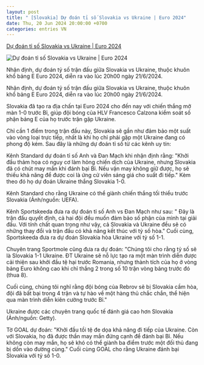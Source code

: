 ```yaml
---
layout: post
title: " [Slovakia] Dự đoán tỉ số Slovakia vs Ukraine | Euro 2024"
date: Thu, 20 Jun 2024 20:00:00 +0700
categories: entries VN
---
```

[Dự đoán tỉ số Slovakia vs Ukraine | Euro 2024](https://thethao247.vn/euro/426-du-doan-ti-so-slovakia-vs-ukraine-bung-no-ban-thang-d332279.html)

![Dự đoán tỉ số Slovakia vs Ukraine | Euro 2024](https://cdn-img.thethao247.vn/storage/files/camhm/social-thumb/2024/06/20/6673e668b0d56.jpg)

Nhận định, dự đoán tỷ số trận đấu giữa Slovakia vs Ukraine, thuộc khuôn khổ bảng E Euro 2024, diễn ra vào lúc 20h00 ngày 21/6/2024.

Nhận định, dự đoán tỷ số trận đấu giữa Slovakia vs Ukraine, thuộc khuôn khổ bảng E Euro 2024, diễn ra vào lúc 20h00 ngày 21/6/2024.

Slovakia đã tạo ra địa chấn tại Euro 2024 cho đến nay với chiến thắng mở màn 1-0 trước Bỉ, giúp đội bóng của HLV Francesco Calzona kiểm soát số phận bảng E của họ trước trận gặp Ukraine.

Chỉ cần 1 điểm trong trận đấu này, Slovakia sẽ gần như đảm bảo một suất vào vòng loại trực tiếp, nhất là khi họ chỉ phải gặp một Ukraine đang có phong độ kém. Sau đây là những dự đoán tỉ số từ các kênh uy tín:

Kênh Standard dự đoán tỉ số Anh và Đan Mạch khi nhận định rằng: "Khởi đầu thảm họa có nguy cơ làm hỏng chiến dịch của Ukraine, nhưng Slovakia đã có chút may mắn khi đánh bại Bỉ. Nếu vận may không giữ được, họ sẽ thiếu khả năng để được coi là ứng cử viên sáng giá cho suất đi tiếp." Kèm theo đó họ dự đoán Ukraine thắng Slovakia 1-0.

Kênh Standard cho rằng Ukraine có thể giành chiến thắng tối thiểu trước Slovakia (Ảnh/nguồn: UEFA).

Kênh Sportskeeda đưa ra dự đoán tỉ số Anh vs Đan Mạch như sau: " Đây là trận đấu quyết định, cả hai đội đều muốn đảm bảo số phận của mình tại giải đấu. Với tính chất quan trọng như vậy, cả Slovakia và Ukraine đều sẽ có những thay đổi và trận đấu có khả năng kết thúc với tỷ số hòa." Cuối cùng, Sportskeeda đưa ra dự đoán Slovakia hòa Ukraine với tỷ số 1-1.

Chuyên trang Sportmole cũng đưa ra dự đoán: "Chúng tôi cho rằng tỷ số sẽ là Slovakia 1-1 Ukraine. ĐT Ukraine sẽ nỗ lực tạo ra một màn trình diễn được cải thiện sau khởi đầu tệ hại trước Romania, nhưng thành tích của họ ở vòng bảng Euro không cao khi chỉ thắng 2 trong số 10 trận vòng bảng trước đó (thua 8).

Cuối cùng, chúng tôi nghĩ rằng đội bóng của Rebrov sẽ bị Slovakia cầm hòa, đội đã bất bại trong 4 trận và tự hào về một hàng thủ chắc chắn, thể hiện qua màn trình diễn kiên cường trước Bỉ."

Ukraine được các chuyên trang quốc tế đánh giá cao hơn Slovakia (Ảnh/nguồn: Getty).

Tờ GOAL dự đoán: "Khởi đầu tồi tệ đe dọa khả năng đi tiếp của Ukraine. Còn với Slovakia, họ đã được thần may mắn đứng cạnh để đánh bại Bỉ. Nếu không còn may mắn, họ sẽ khó có thể giành ba điểm trước một đối thủ đang bị dồn vào đường cùng." Cuối cùng GOAL cho rằng Ukraine đánh bại Slovakia với tỷ số 1-0.

